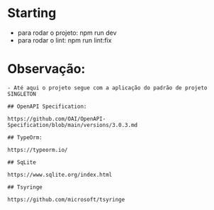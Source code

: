 # Starting

  - para rodar o projeto: npm run dev
  - para rodar o lint: npm run lint:fix

  # Observação:
    - Até aqui o projeto segue com a aplicação do padrão de projeto SINGLETON

    ## OpenAPI Specification:

    https://github.com/OAI/OpenAPI-Specification/blob/main/versions/3.0.3.md

    ## TypeOrm:

    https://typeorm.io/

    ## SqLite

    https://www.sqlite.org/index.html

    ## Tsyringe

    https://github.com/microsoft/tsyringe

